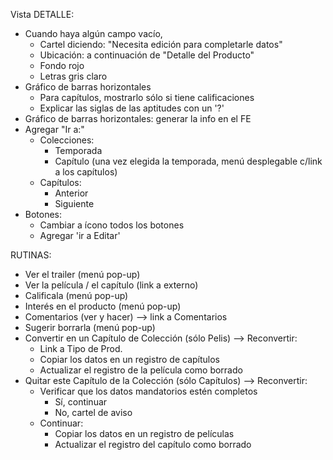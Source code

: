 Vista DETALLE:
- Cuando haya algún campo vacío,
	- Cartel diciendo: "Necesita edición para completarle datos"
	- Ubicación: a continuación de "Detalle del Producto"
	- Fondo rojo
	- Letras gris claro
- Gráfico de barras horizontales
	- Para capítulos, mostrarlo sólo si tiene calificaciones
	- Explicar las siglas de las aptitudes con un '?'
- Gráfico de barras horizontales: generar la info en el FE
- Agregar "Ir a:"
	- Colecciones:
		- Temporada
		- Capítulo (una vez elegida la temporada, menú desplegable c/link a los capítulos)
	- Capítulos:
		- Anterior
		- Siguiente
- Botones:
	- Cambiar a ícono todos los botones
	- Agregar 'ir a Editar'

RUTINAS:
- Ver el trailer (menú pop-up)
- Ver la película / el capítulo (link a externo)
- Calificala (menú pop-up)
- Interés en el producto (menú pop-up)
- Comentarios (ver y hacer) --> link a Comentarios
- Sugerir borrarla (menú pop-up)
- Convertir en un Capítulo de Colección (sólo Pelis) --> Reconvertir:
	- Link a Tipo de Prod.
	- Copiar los datos en un registro de capítulos
	- Actualizar el registro de la película como borrado
- Quitar este Capítulo de la Colección (sólo Capítulos) --> Reconvertir:
	- Verificar que los datos mandatorios estén completos
		- Sí, continuar
		- No, cartel de aviso
	- Continuar:
		- Copiar los datos en un registro de películas
		- Actualizar el registro del capítulo como borrado
